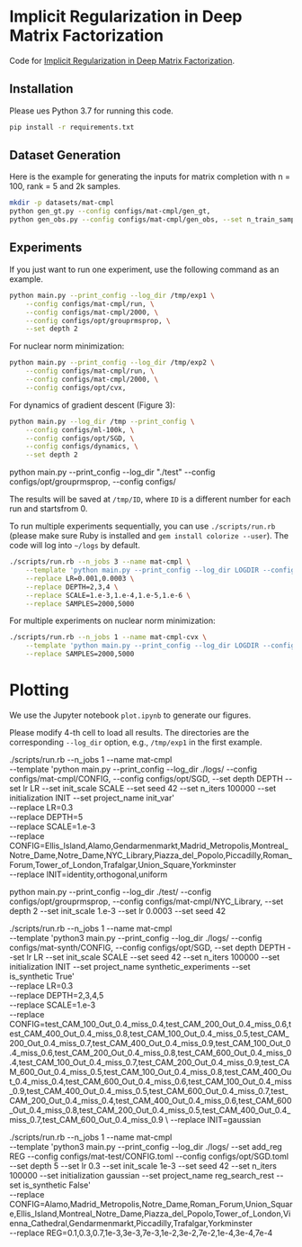 # Implicit Regularization in Deep Matrix Factorization

Code for [
Implicit Regularization in Deep Matrix Factorization](https://arxiv.org/abs/1905.13655). 

## Installation

Please ues Python 3.7 for running this code. 

```bash
pip install -r requirements.txt
```

## Dataset Generation

Here is the example for generating the inputs for matrix completion with n = 100, rank = 5 and 2k samples. 

```bash
mkdir -p datasets/mat-cmpl
python gen_gt.py --config configs/mat-cmpl/gen_gt,
python gen_obs.py --config configs/mat-cmpl/gen_obs, --set n_train_samples 2000
```

## Experiments

If you just want to run one experiment, use the following command as an example. 

```bash
python main.py --print_config --log_dir /tmp/exp1 \
    --config configs/mat-cmpl/run, \
    --config configs/mat-cmpl/2000, \
    --config configs/opt/grouprmsprop, \
    --set depth 2 
```

For nuclear norm minimization: 

```bash
python main.py --print_config --log_dir /tmp/exp2 \
    --config configs/mat-cmpl/run, \
    --config configs/mat-cmpl/2000, \
    --config configs/opt/cvx,
```

For dynamics of gradient descent (Figure 3):

```bash
python main.py --log_dir /tmp --print_config \
    --config configs/ml-100k, \
    --config configs/opt/SGD, \
    --config configs/dynamics, \
    --set depth 2
```
python main.py --print_config --log_dir "./test" --config configs/opt/grouprmsprop, --config configs/


The results will be saved at `/tmp/ID`, where `ID` is a different number for each run and startsfrom 0.  

To run multiple experiments sequentially, you can use `./scripts/run.rb` (please make sure Ruby is installed and `gem install colorize --user`). The code will log into `~/logs` by default. 

```bash
./scripts/run.rb --n_jobs 3 --name mat-cmpl \
    --template 'python main.py --print_config --log_dir LOGDIR --config configs/mat-cmpl/run, --config configs/mat-cmpl/SAMPLES, --config configs/opt/grouprmsprop, --set depth DEPTH --set lr LR --set init_scale SCALE' \
    --replace LR=0.001,0.0003 \
    --replace DEPTH=2,3,4 \
    --replace SCALE=1.e-3,1.e-4,1.e-5,1.e-6 \
    --replace SAMPLES=2000,5000
```

For multiple experiments on nuclear norm minimization: 

```bash
./scripts/run.rb --n_jobs 1 --name mat-cmpl-cvx \
    --template 'python main.py --print_config --log_dir LOGDIR --config configs/mat-cmpl/run, --config configs/mat-cmpl/SAMPLES, --config configs/opt/cvx,' \
    --replace SAMPLES=2000,5000
```
# Plotting

We use the Jupyter notebook `plot.ipynb` to generate our figures. 

Please modify 4-th cell to load all results. The directories are the corresponding `--log_dir` option, e.g., `/tmp/exp1` in the first example. 
 

./scripts/run.rb --n_jobs 1 --name mat-cmpl \
    --template 'python main.py --print_config --log_dir ./logs/ --config configs/mat-cmpl/CONFIG, --config configs/opt/SGD, --set depth DEPTH --set lr LR --set init_scale SCALE --set seed 42  --set n_iters 100000 --set initialization INIT --set project_name init_var' \
    --replace LR=0.3 \
    --replace DEPTH=5 \
    --replace SCALE=1.e-3 \
    --replace CONFIG=Ellis_Island,Alamo,Gendarmenmarkt,Madrid_Metropolis,Montreal_Notre_Dame,Notre_Dame,NYC_Library,Piazza_del_Popolo,Piccadilly,Roman_Forum,Tower_of_London,Trafalgar,Union_Square,Yorkminster\
    --replace INIT=identity,orthogonal,uniform


python main.py --print_config --log_dir ./test/ --config configs/opt/grouprmsprop, --config configs/mat-cmpl/NYC_Library,  --set depth 2 --set init_scale 1.e-3 --set lr 0.0003  --set seed 42

./scripts/run.rb --n_jobs 1 --name mat-cmpl \
    --template 'python3 main.py --print_config --log_dir ./logs/ --config configs/mat-synth/CONFIG, --config configs/opt/SGD, --set depth DEPTH --set lr LR --set init_scale SCALE --set seed 42  --set n_iters 100000 --set initialization INIT --set project_name synthetic_experiments --set is_synthetic True' \
    --replace LR=0.3 \
    --replace DEPTH=2,3,4,5 \
    --replace SCALE=1.e-3 \
    --replace CONFIG=test_CAM_100_Out_0.4_miss_0.4,test_CAM_200_Out_0.4_miss_0.6,test_CAM_400_Out_0.4_miss_0.8,test_CAM_100_Out_0.4_miss_0.5,test_CAM_200_Out_0.4_miss_0.7,test_CAM_400_Out_0.4_miss_0.9,test_CAM_100_Out_0.4_miss_0.6,test_CAM_200_Out_0.4_miss_0.8,test_CAM_600_Out_0.4_miss_0.4,test_CAM_100_Out_0.4_miss_0.7,test_CAM_200_Out_0.4_miss_0.9,test_CAM_600_Out_0.4_miss_0.5,test_CAM_100_Out_0.4_miss_0.8,test_CAM_400_Out_0.4_miss_0.4,test_CAM_600_Out_0.4_miss_0.6,test_CAM_100_Out_0.4_miss_0.9,test_CAM_400_Out_0.4_miss_0.5,test_CAM_600_Out_0.4_miss_0.7,test_CAM_200_Out_0.4_miss_0.4,test_CAM_400_Out_0.4_miss_0.6,test_CAM_600_Out_0.4_miss_0.8,test_CAM_200_Out_0.4_miss_0.5,test_CAM_400_Out_0.4_miss_0.7,test_CAM_600_Out_0.4_miss_0.9 \ 
    --replace INIT=gaussian


./scripts/run.rb --n_jobs 1 --name mat-cmpl \
    --template 'python3 main.py --print_config --log_dir ./logs/ --set add_reg REG --config configs/mat-test/CONFIG.toml --config configs/opt/SGD.toml --set depth 5 --set lr 0.3 --set init_scale 1e-3 --set seed 42  --set n_iters 100000 --set initialization gaussian --set project_name reg_search_rest --set is_synthetic False' \
    --replace CONFIG=Alamo,Madrid_Metropolis,Notre_Dame,Roman_Forum,Union_Square,Ellis_Island,Montreal_Notre_Dame,Piazza_del_Popolo,Tower_of_London,Vienna_Cathedral,Gendarmenmarkt,Piccadilly,Trafalgar,Yorkminster\
    --replace REG=0.1,0.3,0.7,1e-3,3e-3,7e-3,1e-2,3e-2,7e-2,1e-4,3e-4,7e-4
